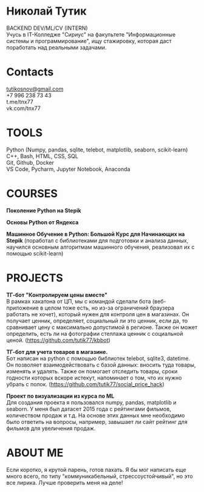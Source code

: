 # Николай Тутик
BACKEND DEV/ML/CV (INTERN)\
Учусь в IT-Колледже "Сириус" на факультете "Информационные системы и программирование", ищу стажировку, которая даст поработать над реальными задачами.
# Contacts
tutikosnov@gmail.com\
+7 996 238 73 43\
t.me/tnx77\
vk.com/tnx77
# TOOLS
Python (Numpy, pandas, sqlite, telebot, matplotlib, seaborn, scikit-learn)\
С++, Bash, HTML, CSS, SQL\
Git, Github, Docker\
VS Code, Pycharm, Jupyter Notebook, Anaconda
# COURSES
**Поколение Python на Stepik**

**Основы Python от Яндекса**

**Машинное Обучение в Python: Большой Курс для Начинающих на Stepik** (поработал с библиотеками для подготовки и анализа данных, научился основным алгоритмам машинного обучения, реализовал их с помощью scikit-learn)
# PROJECTS
**ТГ-бот "Контролируем цены вместе"**\
В рамках хакатона от ЦП, мы с командой сделали бота (веб-приложение в целом тоже есть, но из-за ограничений браузера работать не хочет), который нужен для контроля цен в магазинах. Он получает ценник, определяет, социальный ли это ценник, если да, то сравнивает цену с максимально допустимой в регионе. Также он может определить, есть ли на фотографии стеллажа ценник с социальной ценой. (https://github.com/tutik77/kbbot)

**ТГ-бот для учета товаров в магазине.**\
Бот написан на python с помощью библиотек telebot, sqlite3, datetime. Он позволяет взаимодействовать с базой данных: вносить туда товары, изменять и удалять. Также он помогает отследить товары, сроки годности которых вскоре истекут, напоминает о том, что их нужно убрать с полок. (https://github.com/tutik77/social_price_hack)

**Проект по визуализации из курса по ML**\
Для создания проекта я пользовался numpy, pandas, matplotlib и seaborn. У меня был датасет 2015 года с рейтингами фильмов, количеством продаж и т.д. На основе этих данных мне необходимо было ответить на вопросы, например, завышает ли сайт рейтинг для фильмов для увеличения продаж.
# ABOUT ME
Если коротко, я крутой парень, готов пахать. Я бы мог написать еще много всего, по типу "коммуникабельный, стрессоустойчивый", но это все лирика. Лучше проверить меня на деле!
